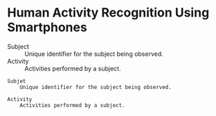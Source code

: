 # Human Activity Recognition Using Smartphones

<dl>

  <dt>Subject</dt>
  <dd>Unique identifier for the subject being observed.</dd>

  <dt>Activity</dt>
  <dd>Activities performed by a subject.</dd>
</dl>

```
Subjet
    Unique identifier for the subject being observed.
    
Activity
    Activities performed by a subject.
```